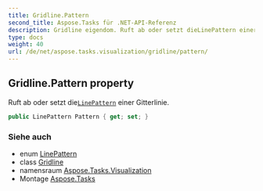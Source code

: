 ```yaml
---
title: Gridline.Pattern
second_title: Aspose.Tasks für .NET-API-Referenz
description: Gridline eigendom. Ruft ab oder setzt dieLinePattern einer Gitterlinie.
type: docs
weight: 40
url: /de/net/aspose.tasks.visualization/gridline/pattern/
---
```

## Gridline.Pattern property

Ruft ab oder setzt die[`LinePattern`](../../linepattern/) einer Gitterlinie.

```csharp
public LinePattern Pattern { get; set; }
```

### Siehe auch

* enum [LinePattern](../../linepattern/)
* class [Gridline](../)
* namensraum [Aspose.Tasks.Visualization](../../gridline/)
* Montage [Aspose.Tasks](../../../)


